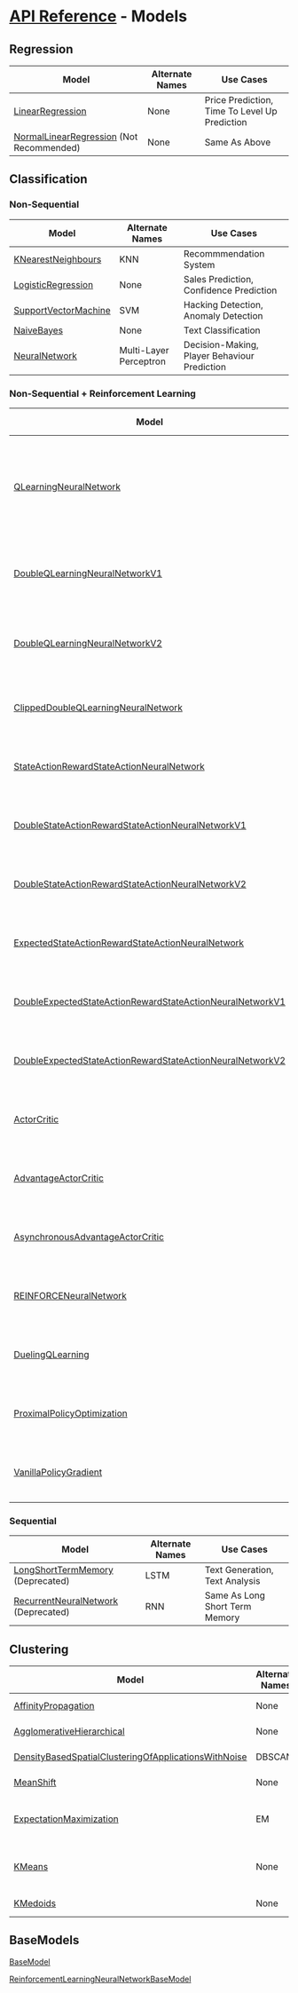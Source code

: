 # [API Reference](../API.md) - Models

## Regression

| Model                                                                        | Alternate Names | Use Cases                                     |
|------------------------------------------------------------------------------|-----------------|-----------------------------------------------|
| [LinearRegression](Models/LinearRegression.md)                               | None            | Price Prediction, Time To Level Up Prediction |
| [NormalLinearRegression](Models/NormalLinearRegression.md) (Not Recommended) | None            | Same As Above                                 |

## Classification

### Non-Sequential

| Model                                                                                                            | Alternate Names        | Use Cases                                                                   |
|------------------------------------------------------------------------------------------------------------------|------------------------|-----------------------------------------------------------------------------|
| [KNearestNeighbours](Models/KNearestNeighbours.md)                                                               | KNN                    | Recommmendation System                                                      |
| [LogisticRegression](Models/LogisticRegression.md)                                                               | None                   | Sales Prediction, Confidence Prediction                                     |
| [SupportVectorMachine](Models/SupportVectorMachine.md)                                                           | SVM                    | Hacking Detection, Anomaly Detection                                        |
| [NaiveBayes](Models/NaiveBayes.md)                                                                               | None                   | Text Classification                                                         |
| [NeuralNetwork](Models/NeuralNetwork.md)                                                                         | Multi-Layer Perceptron | Decision-Making, Player Behaviour Prediction                                |

### Non-Sequential + Reinforcement Learning

| Model                                                                                                                            | Alternate Names                           | Use Cases                                                                   |
|----------------------------------------------------------------------------------------------------------------------------------|-------------------------------------------|-----------------------------------------------------------------------------|
| [QLearningNeuralNetwork](Models/QLearningNeuralNetwork.md)                                                                       | DQN, Deep Q-Learning                      | Self-Learning Fighting AIs, Self-Learning Parkouring AIs, Self-Driving Cars |
| [DoubleQLearningNeuralNetworkV1](Models/DoubleQLearningNeuralNetworkV1.md)                                                       | Double DQN, Double Deep Q-Learning (2010) | Same As Q-Learning Neural Network                                           |
| [DoubleQLearningNeuralNetworkV2](Models/DoubleQLearningNeuralNetworkV2.md)                                                       | Double DQN, Double Deep Q-Learning (2015) | Same As Q-Learning Neural Network                                           |
| [ClippedDoubleQLearningNeuralNetwork](Models/ClippedDoubleQLearningNeuralNetwork.md)                                             | Clipped Double Deep Q-Learning            | Same As Q-Learning Neural Network                                           |
| [StateActionRewardStateActionNeuralNetwork](Models/StateActionRewardStateActionNeuralNetwork.md)                                 | Deep SARSA                                | Same As Q-Learning Neural Network                                           |
| [DoubleStateActionRewardStateActionNeuralNetworkV1](Models/DoubleStateActionRewardStateActionNeuralNetworkV1.md)                 | Double Deep SARSA                         | Same As Q-Learning Neural Network                                           |
| [DoubleStateActionRewardStateActionNeuralNetworkV2](Models/DoubleStateActionRewardStateActionNeuralNetworkV2.md)                 | Double Deep SARSA                         | Same As Q-Learning Neural Network                                           |
| [ExpectedStateActionRewardStateActionNeuralNetwork](Models/ExpectedStateActionRewardStateActionNeuralNetwork.md)                 | Deep Expected SARSA                       | Same As Q-Learning Neural Network                                           |
| [DoubleExpectedStateActionRewardStateActionNeuralNetworkV1](Models/DoubleExpectedStateActionRewardStateActionNeuralNetworkV1.md) | Double Deep Expected SARSA                | Same As Q-Learning Neural Network                                           |
| [DoubleExpectedStateActionRewardStateActionNeuralNetworkV2](Models/DoubleExpectedStateActionRewardStateActionNeuralNetworkV2.md) | Double Deep Expected SARSA                | Same As Q-Learning Neural Network                                           |
| [ActorCritic](Models/ActorCritic.md)                                                                                             | AC                                        | Same As Q-Learning Neural Network                                           |
| [AdvantageActorCritic](Models/AdvantageActorCritic.md)                                                                           | A2C                                       | Same As Q-Learning Neural Network                                           |
| [AsynchronousAdvantageActorCritic](Models/AsynchronousAdvantageActorCritic.md)                                                   | A3C                                       | Same As Q-Learning Neural Network                                           |
| [REINFORCENeuralNetwork](Models/REINFORCENeuralNetwork.md)                                                                       | None                                      | Same As Q-Learning Neural Network                                           |
| [DuelingQLearning](Models/DuelingQLearning.md)                                                                                   | None                                      | Same As Q-Learning Neural Network                                           |
| [ProximalPolicyOptimization](Models/ProximalPolicyOptimization.md)                                                               | PPO                                       | Same As Q-Learning Neural Network                                           |
| [VanillaPolicyGradient](Models/VanillaPolicyGradient.md)                                                                         | VPG                                       | Same As Q-Learning Neural Network                                           |

### Sequential

| Model                                                                                                            | Alternate Names        | Use Cases                                                                   |
|------------------------------------------------------------------------------------------------------------------|------------------------|-----------------------------------------------------------------------------|
| [LongShortTermMemory](Models/LongShortTermMemory.md) (Deprecated)                                                | LSTM                   | Text Generation, Text Analysis                                              |
| [RecurrentNeuralNetwork](Models/RecurrentNeuralNetwork.md) (Deprecated)                                          | RNN                    | Same As Long Short Term Memory                                              |

## Clustering

| Model                                                                                                                  | Alternate Names | Use Cases                             |
|------------------------------------------------------------------------------------------------------------------------|-----------------|---------------------------------------|
| [AffinityPropagation](Models/AffinityPropagation.md)                                                                   | None            | Player Grouping                       |
| [AgglomerativeHierarchical](Models/AgglomerativeHierarchical.md)                                                       | None            | Similarity Grouping                   |
| [DensityBasedSpatialClusteringOfApplicationsWithNoise](Models/DensityBasedSpatialClusteringOfApplicationsWithNoise.md) | DBSCAN          | Density Grouping                      |
| [MeanShift](Models/MeanShift.md)                                                                                       | None            | Center Of Data Search                 |
| [ExpectationMaximization](Models/ExpectationMaximization.md)                                                           | EM              | Hacking Detection, Anomaly Detection  |
| [KMeans](Models/KMeans.md)                                                                                             | None            | Market Segmentation, General Grouping |
| [KMedoids](Models/KMedoids.md)                                                                                         | None            | Same as K-Means                       |

## BaseModels

[BaseModel](Models/BaseModel.md)

[ReinforcementLearningNeuralNetworkBaseModel](Models/ReinforcementLearningNeuralNetworkBaseModel.md)
